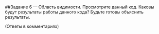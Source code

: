 ##Задание 6 — Область видимости.
Просмотрите данный код. Каковы будут результаты работы данного кода? Будьте готовы
объяснить результаты.

(Ответы в комментариях)